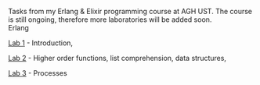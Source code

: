 Tasks from my Erlang & Elixir programming course at AGH UST. The course is still ongoing, therefore more laboratories will be added soon.  
Erlang  

[Lab 1](https://github.com/wegorz13/Erlang_elixir_course/tree/master/src/lab1) - Introduction,  

[Lab 2](https://github.com/wegorz13/Erlang_elixir_course/tree/master/src/lab2) - Higher order functions, list comprehension, data structures,  

[Lab 3](https://github.com/wegorz13/Erlang_elixir_course/tree/master/src/lab3) - Processes
